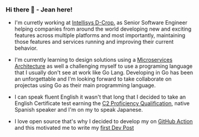 ### Hi there 👋 - Jean here!

<!--
**jctaveras/jctaveras** is a ✨ _special_ ✨ repository because its `README.md` (this file) appears on your GitHub profile.

Here are some ideas to get you started:

- 🔭 I’m currently working on ...
- 🌱 I’m currently learning ...
- 👯 I’m looking to collaborate on ...
- 🤔 I’m looking for help with ...
- 💬 Ask me about ...
- 📫 How to reach me: ...
- 😄 Pronouns: ...
- ⚡ Fun fact: ...
-->

- I'm curretly working at [Intellisys D-Crop.](https://intellisysdcorp.com/) as Senior Software Engineer helping companies from around the world developing new and exciting features across multiple platforms and most importantly, maintaining those features and services running and improving their current behavior.

- I'm currently learning to design solutions using a [Microservices Architecture](https://microservices.io/) as well a challenging myself to use a programing language that I usually don't see at work like Go Lang. Developing in Go has been an unforgettable and I'm looking forward to take collaborate on projectas using Go as their main programming language.

- I can speak fluent English it wasn't that long that I decided to take an English Certificate test earning the [C2 Proficiency Qualification](https://www.cambridgeenglish.org/exams-and-tests/proficiency/), native Spanish speaker and I'm on my to speak Japanese.

- I love open source that's why I decided to develop my on [GitHub Action](https://github.com/jctaveras/heroku-deploy) and this motivated me to write my [first Dev Post](https://dev.to/jctaveras/the-power-of-automation-with-github-action-244o)

